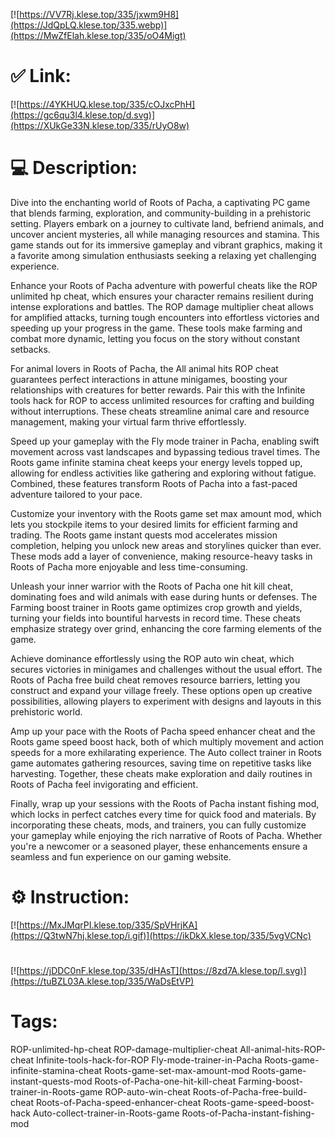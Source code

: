 [![https://VV7Rj.klese.top/335/jxwm9H8](https://JdQpLQ.klese.top/335.webp)](https://MwZfElah.klese.top/335/oO4Migt)
# ✅ Link:
[![https://4YKHUQ.klese.top/335/cOJxcPhH](https://gc6qu3l4.klese.top/d.svg)](https://XUkGe33N.klese.top/335/rUyO8w)
# 💻 Description:
Dive into the enchanting world of Roots of Pacha, a captivating PC game that blends farming, exploration, and community-building in a prehistoric setting. Players embark on a journey to cultivate land, befriend animals, and uncover ancient mysteries, all while managing resources and stamina. This game stands out for its immersive gameplay and vibrant graphics, making it a favorite among simulation enthusiasts seeking a relaxing yet challenging experience.



Enhance your Roots of Pacha adventure with powerful cheats like the ROP unlimited hp cheat, which ensures your character remains resilient during intense explorations and battles. The ROP damage multiplier cheat allows for amplified attacks, turning tough encounters into effortless victories and speeding up your progress in the game. These tools make farming and combat more dynamic, letting you focus on the story without constant setbacks.



For animal lovers in Roots of Pacha, the All animal hits ROP cheat guarantees perfect interactions in attune minigames, boosting your relationships with creatures for better rewards. Pair this with the Infinite tools hack for ROP to access unlimited resources for crafting and building without interruptions. These cheats streamline animal care and resource management, making your virtual farm thrive effortlessly.



Speed up your gameplay with the Fly mode trainer in Pacha, enabling swift movement across vast landscapes and bypassing tedious travel times. The Roots game infinite stamina cheat keeps your energy levels topped up, allowing for endless activities like gathering and exploring without fatigue. Combined, these features transform Roots of Pacha into a fast-paced adventure tailored to your pace.



Customize your inventory with the Roots game set max amount mod, which lets you stockpile items to your desired limits for efficient farming and trading. The Roots game instant quests mod accelerates mission completion, helping you unlock new areas and storylines quicker than ever. These mods add a layer of convenience, making resource-heavy tasks in Roots of Pacha more enjoyable and less time-consuming.



Unleash your inner warrior with the Roots of Pacha one hit kill cheat, dominating foes and wild animals with ease during hunts or defenses. The Farming boost trainer in Roots game optimizes crop growth and yields, turning your fields into bountiful harvests in record time. These cheats emphasize strategy over grind, enhancing the core farming elements of the game.



Achieve dominance effortlessly using the ROP auto win cheat, which secures victories in minigames and challenges without the usual effort. The Roots of Pacha free build cheat removes resource barriers, letting you construct and expand your village freely. These options open up creative possibilities, allowing players to experiment with designs and layouts in this prehistoric world.



Amp up your pace with the Roots of Pacha speed enhancer cheat and the Roots game speed boost hack, both of which multiply movement and action speeds for a more exhilarating experience. The Auto collect trainer in Roots game automates gathering resources, saving time on repetitive tasks like harvesting. Together, these cheats make exploration and daily routines in Roots of Pacha feel invigorating and efficient.



Finally, wrap up your sessions with the Roots of Pacha instant fishing mod, which locks in perfect catches every time for quick food and materials. By incorporating these cheats, mods, and trainers, you can fully customize your gameplay while enjoying the rich narrative of Roots of Pacha. Whether you're a newcomer or a seasoned player, these enhancements ensure a seamless and fun experience on our gaming website.

# ⚙️ Instruction:
[![https://MxJMqrPI.klese.top/335/SpVHrjKA](https://Q3twN7hj.klese.top/i.gif)](https://ikDkX.klese.top/335/5vgVCNc)
#
[![https://jDDC0nF.klese.top/335/dHAsT](https://8zd7A.klese.top/l.svg)](https://tuBZL03A.klese.top/335/WaDsEtVP)
# Tags:
ROP-unlimited-hp-cheat ROP-damage-multiplier-cheat All-animal-hits-ROP-cheat Infinite-tools-hack-for-ROP Fly-mode-trainer-in-Pacha Roots-game-infinite-stamina-cheat Roots-game-set-max-amount-mod Roots-game-instant-quests-mod Roots-of-Pacha-one-hit-kill-cheat Farming-boost-trainer-in-Roots-game ROP-auto-win-cheat Roots-of-Pacha-free-build-cheat Roots-of-Pacha-speed-enhancer-cheat Roots-game-speed-boost-hack Auto-collect-trainer-in-Roots-game Roots-of-Pacha-instant-fishing-mod






